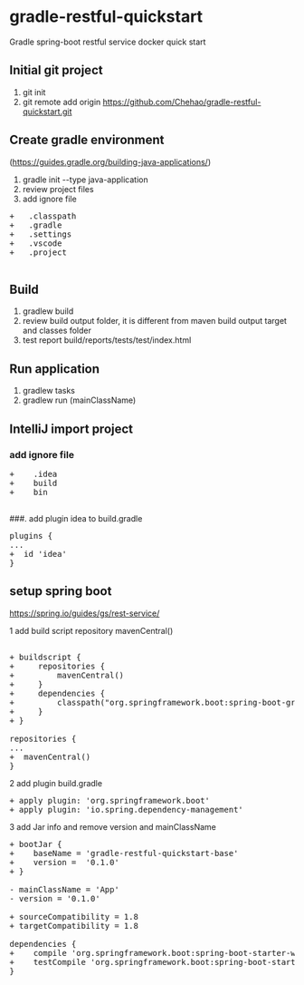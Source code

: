 # gradle-restful-quickstart
Gradle spring-boot restful service docker quick start

## Initial git project
1. git init
2. git remote add origin https://github.com/Chehao/gradle-restful-quickstart.git

## Create gradle environment 
(https://guides.gradle.org/building-java-applications/)
1. gradle init --type java-application 
2. review project files
3. add ignore file
  <pre>
+   .classpath
+   .gradle
+   .settings
+   .vscode
+   .project
  </pre>
## Build
1. gradlew build
2. review build output folder, it is different from maven build output target and classes folder
3. test report build/reports/tests/test/index.html

## Run application 
1. gradlew tasks
2. gradlew run (mainClassName)

## IntelliJ import project
### add ignore file
  <pre>
+    .idea
+    build
+    bin
  </pre>
###. add plugin idea to build.gradle
<pre>
plugins {
...
+  id 'idea'
}
</pre>

## setup spring boot 
https://spring.io/guides/gs/rest-service/

1 add build script repository mavenCentral()
<pre>

+ buildscript {
+     repositories {
+         mavenCentral()
+     }
+     dependencies {
+         classpath("org.springframework.boot:spring-boot-gradle-plugin:2.0.2.RELEASE")
+     }
+ }

repositories {
...
+  mavenCentral()
}
</pre>

2 add plugin build.gradle
<pre>
+ apply plugin: 'org.springframework.boot'
+ apply plugin: 'io.spring.dependency-management'
</pre>

3 add Jar info and remove version and mainClassName
<pre>
+ bootJar {
+    baseName = 'gradle-restful-quickstart-base'
+    version =  '0.1.0'
+ }

- mainClassName = 'App'
- version = '0.1.0'

+ sourceCompatibility = 1.8
+ targetCompatibility = 1.8

dependencies {
+    compile 'org.springframework.boot:spring-boot-starter-web'
+    testCompile 'org.springframework.boot:spring-boot-starter-test'
}
</pre>